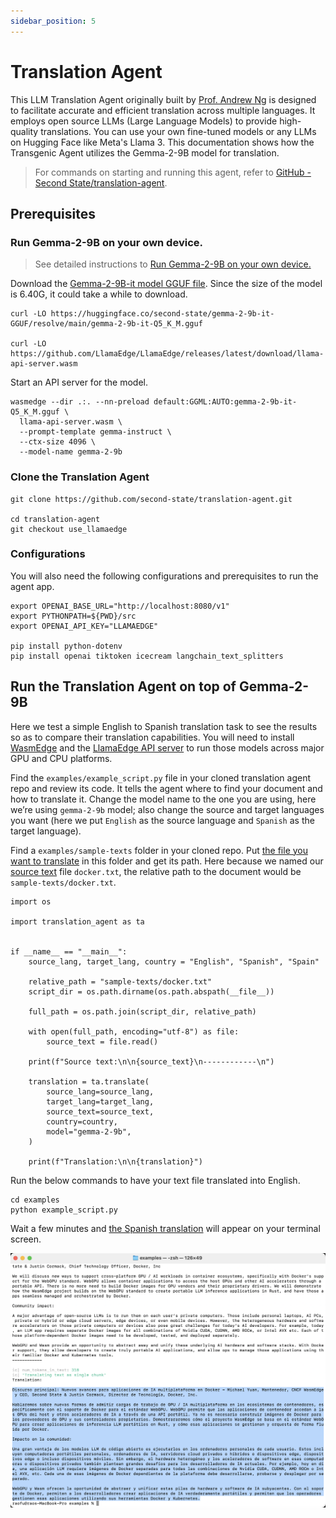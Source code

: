 ```yaml
---
sidebar_position: 5
---
```


# Translation Agent

This LLM Translation Agent originally built by [Prof. Andrew Ng](https://www.linkedin.com/posts/andrewyng_github-andrewyngtranslation-agent-activity-7206347897938866176-5tDJ/) is designed to facilitate accurate and efficient translation across multiple languages. It employs open source LLMs (Large Language Models) to provide high-quality translations. You can use your own fine-tuned models or any LLMs on Hugging Face like Meta's Llama 3. This documentation shows how the Transgenic Agent utilizes the Gemma-2-9B model for translation.


>For commands on starting and running this agent, refer to [GitHub - Second State/translation-agent](https://github.com/second-state/translation-agent/blob/use_llamaedge/step-by-step-use-LocalAI.md).


## Prerequisites

### Run Gemma-2-9B on your own device. 

> See detailed instructions to [Run Gemma-2-9B on your own device.](https://www.secondstate.io/articles/gemma-2-9b/)

Download the [Gemma-2-9B-it model GGUF file](https://huggingface.co/second-state/gemma-2-9b-it-GGUF). Since the size of the model is 6.40G, it could take a while to download.

```
curl -LO https://huggingface.co/second-state/gemma-2-9b-it-GGUF/resolve/main/gemma-2-9b-it-Q5_K_M.gguf

curl -LO https://github.com/LlamaEdge/LlamaEdge/releases/latest/download/llama-api-server.wasm
```

Start an API server for the model.

```
wasmedge --dir .:. --nn-preload default:GGML:AUTO:gemma-2-9b-it-Q5_K_M.gguf \
  llama-api-server.wasm \
  --prompt-template gemma-instruct \
  --ctx-size 4096 \
  --model-name gemma-2-9b
```

### Clone the Translation Agent
```
git clone https://github.com/second-state/translation-agent.git
    
cd translation-agent
git checkout use_llamaedge
```
### Configurations

You will also need the following configurations and prerequisites to run the agent app.

```
export OPENAI_BASE_URL="http://localhost:8080/v1"
export PYTHONPATH=${PWD}/src
export OPENAI_API_KEY="LLAMAEDGE"

pip install python-dotenv
pip install openai tiktoken icecream langchain_text_splitters
```

## Run the Translation Agent on top of Gemma-2-9B


Here we test a simple English to Spanish translation task to see the results so as to compare their translation capabilities. You will need to install [WasmEdge](https://github.com/WasmEdge/WasmEdge) and the [LlamaEdge API server](https://github.com/LlamaEdge/LlamaEdge) to run those models across major GPU and CPU platforms.


Find the `examples/example_script.py` file in your cloned translation agent repo and review its code. It tells the agent where to find your document and how to translate it. Change the model name to the one you are using, here we’re using `gemma-2-9b` model; also change the source and target languages you want (here we put `English` as the source language and `Spanish` as the target language).

Find a `examples/sample-texts` folder in your cloned repo. Put [the file you want to translate](https://hackmd.io/TXpN2sI4Tt6_Y33G65V0LQ?view#Source-Text) in this folder and get its path. Here because we named our [source text](https://hackmd.io/TXpN2sI4Tt6_Y33G65V0LQ?view#Source-Text) file `docker.txt`, the relative path to the document would be `sample-texts/docker.txt`.

```
import os

import translation_agent as ta


if __name__ == "__main__":
    source_lang, target_lang, country = "English", "Spanish", "Spain"

    relative_path = "sample-texts/docker.txt"
    script_dir = os.path.dirname(os.path.abspath(__file__))

    full_path = os.path.join(script_dir, relative_path)

    with open(full_path, encoding="utf-8") as file:
        source_text = file.read()

    print(f"Source text:\n\n{source_text}\n------------\n")

    translation = ta.translate(
        source_lang=source_lang,
        target_lang=target_lang,
        source_text=source_text,
        country=country,
        model="gemma-2-9b",
    )

    print(f"Translation:\n\n{translation}")
```


Run the below commands to have your text file translated into English.

```
cd examples    
python example_script.py
```

Wait a few minutes and [the Spanish translation](https://hackmd.io/tdLiVR3TSc-8eVg_E-j9QA?view#English-Translation-by-Gemma-2-9B) will appear on your terminal screen.

![](translation-agent.png)



